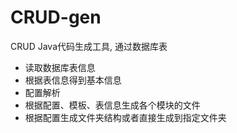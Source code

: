 # CRUD-gen
CRUD Java代码生成工具, 通过数据库表

- 读取数据库表信息
- 根据表信息得到基本信息
- 配置解析
- 根据配置、模板、表信息生成各个模块的文件
- 根据配置生成文件夹结构或者直接生成到指定文件夹
